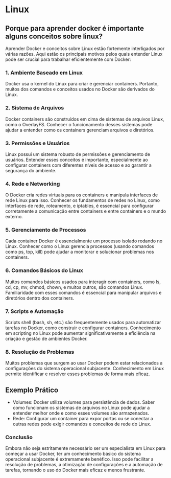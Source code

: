 # Linux

## Porque para aprender docker é importante alguns conceitos sobre linux?

Aprender Docker e conceitos sobre Linux estão fortemente interligados por várias razões. Aqui estão os principais motivos pelos quais entender Linux pode ser crucial para trabalhar eficientemente com Docker:

### 1. Ambiente Baseado em Linux

Docker usa o kernel do Linux para criar e gerenciar containers. Portanto, muitos dos comandos e conceitos usados no Docker são derivados do Linux.

### 2. Sistema de Arquivos

Docker containers são construídos em cima de sistemas de arquivos Linux, como o OverlayFS. Conhecer o funcionamento desses sistemas pode ajudar a entender como os containers gerenciam arquivos e diretórios.

### 3. Permissões e Usuários
   
Linux possui um sistema robusto de permissões e gerenciamento de usuários. Entender esses conceitos é importante, especialmente ao configurar containers com diferentes níveis de acesso e ao garantir a segurança do ambiente.

### 4. Rede e Networking
   
O Docker cria redes virtuais para os containers e manipula interfaces de rede Linux para isso. Conhecer os fundamentos de redes no Linux, como interfaces de rede, roteamento, e iptables, é essencial para configurar corretamente a comunicação entre containers e entre containers e o mundo externo.

### 5. Gerenciamento de Processos

Cada container Docker é essencialmente um processo isolado rodando no Linux. Conhecer como o Linux gerencia processos (usando comandos como ps, top, kill) pode ajudar a monitorar e solucionar problemas nos containers.

### 6. Comandos Básicos do Linux
   
Muitos comandos básicos usados para interagir com containers, como ls, cd, cp, mv, chmod, chown, e muitos outros, são comandos Linux. Familiaridade com esses comandos é essencial para manipular arquivos e diretórios dentro dos containers.

### 7. Scripts e Automação
   
Scripts shell (bash, sh, etc.) são frequentemente usados para automatizar tarefas no Docker, como construir e configurar containers. Conhecimento em scripting no Linux pode aumentar significativamente a eficiência na criação e gestão de ambientes Docker.

### 8. Resolução de Problemas
   
Muitos problemas que surgem ao usar Docker podem estar relacionados a configurações do sistema operacional subjacente. Conhecimento em Linux permite identificar e resolver esses problemas de forma mais eficaz.

## Exemplo Prático
- Volumes: Docker utiliza volumes para persistência de dados. Saber como funcionam os sistemas de arquivos no Linux pode ajudar a entender melhor onde e como esses volumes são armazenados.
- Rede: Configurar um container para expor portas ou se conectar a outras redes pode exigir comandos e conceitos de rede do Linux.

### Conclusão

Embora não seja estritamente necessário ser um especialista em Linux para começar a usar Docker, ter um conhecimento básico do sistema operacional subjacente é extremamente benéfico. Isso pode facilitar a resolução de problemas, a otimização de configurações e a automação de tarefas, tornando o uso do Docker mais eficaz e menos frustrante.
